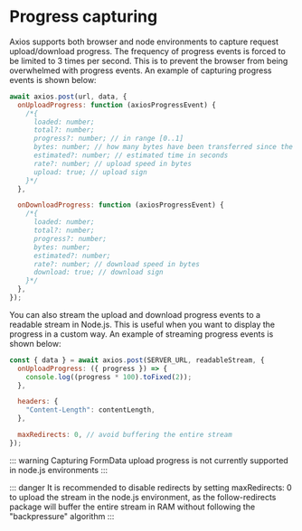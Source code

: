 # Progress capturing <Badge type="tip" text="New" />

Axios supports both browser and node environments to capture request upload/download progress. The frequency of progress events is forced to be limited to 3 times per second. This is to prevent the browser from being overwhelmed with progress events. An example of capturing progress events is shown below:

```js
await axios.post(url, data, {
  onUploadProgress: function (axiosProgressEvent) {
    /*{
      loaded: number;
      total?: number;
      progress?: number; // in range [0..1]
      bytes: number; // how many bytes have been transferred since the last trigger (delta)
      estimated?: number; // estimated time in seconds
      rate?: number; // upload speed in bytes
      upload: true; // upload sign
    }*/
  },

  onDownloadProgress: function (axiosProgressEvent) {
    /*{
      loaded: number;
      total?: number;
      progress?: number;
      bytes: number; 
      estimated?: number;
      rate?: number; // download speed in bytes
      download: true; // download sign
    }*/
  },
});
```

You can also stream the upload and download progress events to a readable stream in Node.js. This is useful when you want to display the progress in a custom way. An example of streaming progress events is shown below:

```js
const { data } = await axios.post(SERVER_URL, readableStream, {
  onUploadProgress: ({ progress }) => {
    console.log((progress * 100).toFixed(2));
  },

  headers: {
    "Content-Length": contentLength,
  },

  maxRedirects: 0, // avoid buffering the entire stream
});
```

::: warning
Capturing FormData upload progress is not currently supported in node.js environments
:::

::: danger
It is recommended to disable redirects by setting maxRedirects: 0 to upload the stream in the node.js environment, as the follow-redirects package will buffer the entire stream in RAM without following the "backpressure" algorithm
:::
